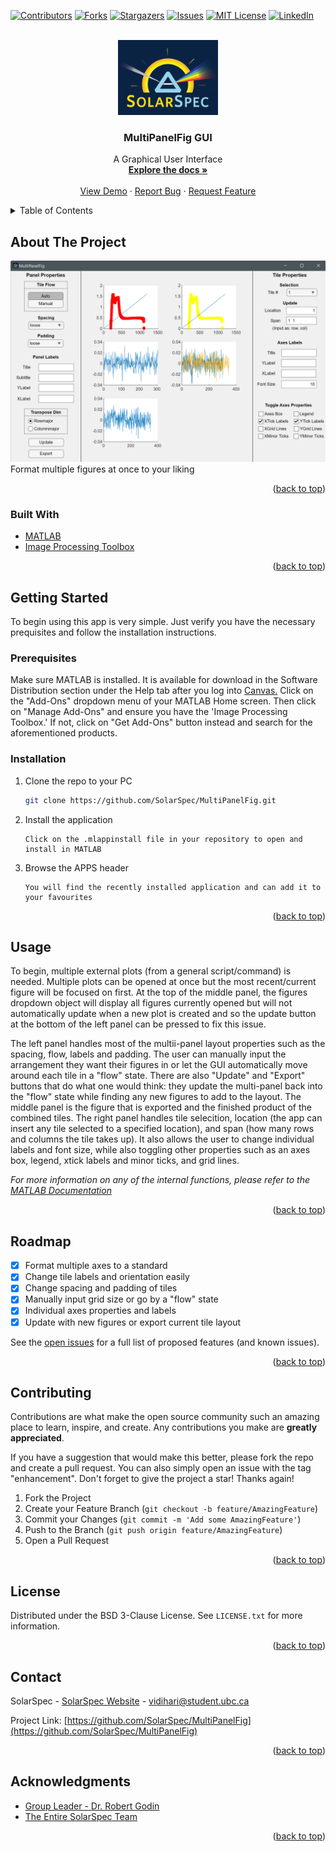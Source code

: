 <div id="top"></div>

<!-- PROJECT SHIELDS -->
[![Contributors][contributors-shield]][contributors-url]
[![Forks][forks-shield]][forks-url]
[![Stargazers][stars-shield]][stars-url]
[![Issues][issues-shield]][issues-url]
[![MIT License][license-shield]][license-url]
[![LinkedIn][linkedin-shield]][linkedin-url]



<!-- PROJECT LOGO -->
<br />
<div align="center">
  <a href="https://github.com/SolarSpec/MultiPanelFig">
    <img src="MultiPanelFig_resources/logo.png" alt="SolarSpec" width="160" height="120">
  </a>

<h3 align="center">MultiPanelFig GUI</h3>

  <p align="center">
    A Graphical User Interface 
    <br />
    <a href="https://github.com/SolarSpec/MultiPanelFig"><strong>Explore the docs »</strong></a>
    <br />
    <br />
    <a href="https://github.com/SolarSpec/MultiPanelFig">View Demo</a>
    ·
    <a href="https://github.com/SolarSpec/MultiPanelFig/issues">Report Bug</a>
    ·
    <a href="https://github.com/SolarSpec/MultiPanelFig/issues">Request Feature</a>
  </p>
</div>



<!-- TABLE OF CONTENTS -->
<details>
  <summary>Table of Contents</summary>
  <ol>
    <li>
      <a href="#about-the-project">About The Project</a>
      <ul>
        <li><a href="#built-with">Built With</a></li>
      </ul>
    </li>
    <li>
      <a href="#getting-started">Getting Started</a>
      <ul>
        <li><a href="#prerequisites">Prerequisites</a></li>
        <li><a href="#installation">Installation</a></li>
      </ul>
    </li>
    <li><a href="#usage">Usage</a></li>
    <li><a href="#roadmap">Roadmap</a></li>
    <li><a href="#contributing">Contributing</a></li>
    <li><a href="#license">License</a></li>
    <li><a href="#contact">Contact</a></li>
    <li><a href="#acknowledgments">Acknowledgments</a></li>
  </ol>
</details>



<!-- ABOUT THE PROJECT -->
## About The Project

[![MultiPanelFig Screenshot][product-screenshot]](https://solarspec.ok.ubc.ca/)
Format multiple figures at once to your liking
<p align="right">(<a href="#top">back to top</a>)</p>



### Built With

* [MATLAB](https://www.mathworks.com/products/matlab.html)
* [Image Processing Toolbox](https://www.mathworks.com/help/images/)
<p align="right">(<a href="#top">back to top</a>)</p>



<!-- GETTING STARTED -->
## Getting Started

To begin using this app is very simple. Just verify you have the necessary prequisites and follow the installation instructions.

### Prerequisites

Make sure MATLAB is installed. It is available for download in the Software Distribution section under the Help tab after you log into [Canvas.](https://canvas.ubc.ca/)
Click on the "Add-Ons" dropdown menu of your MATLAB Home screen. Then click on "Manage Add-Ons" and ensure you have the 'Image Processing Toolbox.' If not, click on "Get Add-Ons" button instead and search for the aforementioned products.

### Installation

1. Clone the repo to your PC
   ```sh
   git clone https://github.com/SolarSpec/MultiPanelFig.git
   ```
2. Install the application 
   ```
   Click on the .mlappinstall file in your repository to open and install in MATLAB
   ```
3. Browse the APPS header
   ```
   You will find the recently installed application and can add it to your favourites
   ```

<p align="right">(<a href="#top">back to top</a>)</p>



<!-- USAGE EXAMPLES -->
## Usage
To begin, multiple external plots (from a general script/command) is needed. Multiple plots can be opened at once but the most recent/current figure will be focused on first. At the top of the middle panel, the figures dropdown object will display all figures currently opened but will not automatically update when a new plot is created and so the update button at the bottom of the left panel can be pressed to fix this issue. 

The left panel handles most of the multii-panel layout properties such as the spacing, flow, labels and padding. The user can manually input the arrangement they want their figures in or let the GUI automatically move around each tile in a "flow" state. There are also "Update" and "Export" buttons that do what one would think: they update the multi-panel back into the "flow" state while finding any new figures to add to the layout. The middle panel is the figure that is exported and the finished product of the combined tiles. The right panel handles tile selecition, location (the app can insert any tile selected to a specified location), and span (how many rows and columns the tile takes up). It also allows the user to change individual labels and font size, while also toggling other properties such as an axes box, legend, xtick labels and minor ticks, and grid lines.

_For more information on any of the internal functions, please refer to the [MATLAB Documentation](https://www.mathworks.com/help/matlab/)_

<p align="right">(<a href="#top">back to top</a>)</p>



<!-- ROADMAP -->
## Roadmap

- [X] Format multiple axes to a standard
- [X] Change tile labels and orientation easily
- [X] Change spacing and padding of tiles
- [X] Manually input grid size or go by a "flow" state
- [X] Individual axes properties and labels
- [X] Update with new figures or export current tile layout

See the [open issues](https://github.com/SolarSpec/MultiPanelFig/issues) for a full list of proposed features (and known issues).

<p align="right">(<a href="#top">back to top</a>)</p>



<!-- CONTRIBUTING -->
## Contributing

Contributions are what make the open source community such an amazing place to learn, inspire, and create. Any contributions you make are **greatly appreciated**.

If you have a suggestion that would make this better, please fork the repo and create a pull request. You can also simply open an issue with the tag "enhancement".
Don't forget to give the project a star! Thanks again!

1. Fork the Project
2. Create your Feature Branch (`git checkout -b feature/AmazingFeature`)
3. Commit your Changes (`git commit -m 'Add some AmazingFeature'`)
4. Push to the Branch (`git push origin feature/AmazingFeature`)
5. Open a Pull Request

<p align="right">(<a href="#top">back to top</a>)</p>



<!-- LICENSE -->
## License

Distributed under the BSD 3-Clause License. See `LICENSE.txt` for more information.

<p align="right">(<a href="#top">back to top</a>)</p>



<!-- CONTACT -->
## Contact

SolarSpec - [SolarSpec Website](https://solarspec.ok.ubc.ca/) - vidihari@student.ubc.ca

Project Link: [https://github.com/SolarSpec/MultiPanelFig](https://github.com/SolarSpec/MultiPanelFig)

<p align="right">(<a href="#top">back to top</a>)</p>



<!-- ACKNOWLEDGMENTS -->
## Acknowledgments

* [Group Leader - Dr. Robert Godin](https://solarspec.ok.ubc.ca/people/)
* [The Entire SolarSpec Team](https://solarspec.ok.ubc.ca/people/)

<p align="right">(<a href="#top">back to top</a>)</p>



<!-- MARKDOWN LINKS & IMAGES -->
<!-- https://www.markdownguide.org/basic-syntax/#reference-style-links -->
[contributors-shield]: https://img.shields.io/github/contributors/SolarSpec/MultiPanelFig.svg?style=for-the-badge
[contributors-url]: https://github.com/SolarSpec/MultiPanelFig/graphs/contributors
[forks-shield]: https://img.shields.io/github/forks/SolarSpec/MultiPanelFig.svg?style=for-the-badge
[forks-url]: https://github.com/SolarSpec/MultiPanelFig/network/members
[stars-shield]: https://img.shields.io/github/stars/SolarSpec/MultiPanelFig.svg?style=for-the-badge
[stars-url]: https://github.com/SolarSpec/MultiPanelFig/stargazers
[issues-shield]: https://img.shields.io/github/issues/SolarSpec/MultiPanelFig.svg?style=for-the-badge
[issues-url]: https://github.com/SolarSpec/MultiPanelFig/issues
[license-shield]: https://img.shields.io/github/license/SolarSpec/MultiPanelFig.svg?style=for-the-badge
[license-url]: https://github.com/SolarSpec/MultiPanelFig/blob/main/LICENSE
[linkedin-shield]: https://img.shields.io/badge/-LinkedIn-black.svg?style=for-the-badge&logo=linkedin&colorB=555
[linkedin-url]: https://linkedin.com/in/haris-vidimlic-06730019b/
[product-screenshot]: MultiPanelFig_resources/Screenshot.png